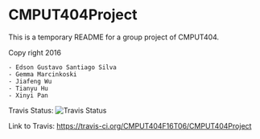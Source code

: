 # CMPUT404Project

This is a temporary README for a group project of CMPUT404.

Copy right 2016
```
- Edson Gustavo Santiago Silva
- Gemma Marcinkoski
- Jiafeng Wu
- Tianyu Hu
- Xinyi Pan
```
Travis Status: ![Travis Status](https://travis-ci.org/CMPUT404F16T06/CMPUT404Project.svg)

Link to Travis: https://travis-ci.org/CMPUT404F16T06/CMPUT404Project
